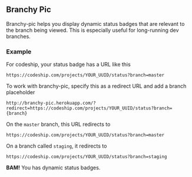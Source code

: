 Branchy Pic
-----------

Branchy-pic helps you display dynamic status badges that are relevant to the branch being viewed. This is especially useful for long-running dev branches.

### Example

For codeship, your status badge has a URL like this

    https://codeship.com/projects/YOUR_UUID/status?branch=master

To work with branchy-pic, specify this as a redirect URL and add a branch placeholder

    http://branchy-pic.herokuapp.com/?redirect=https://codeship.com/projects/YOUR_UUID/status?branch={branch}

On the `master` branch, this URL redirects to

    https://codeship.com/projects/YOUR_UUID/status?branch=master

On a branch called `staging`, it redirects to

    https://codeship.com/projects/YOUR_UUID/status?branch=staging

__BAM!__ You has dynamic status badges.